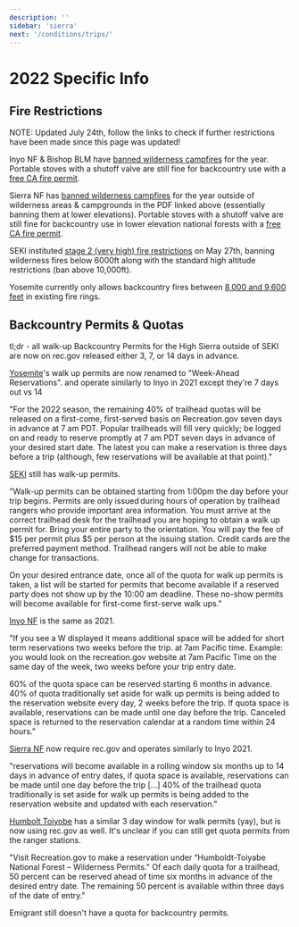 ```yaml
---
description: ''
sidebar: 'sierra'
next: '/conditions/trips/'
---
```


# 2022 Specific Info

## Fire Restrictions

NOTE: Updated July 24th, follow the links to check if further restrictions have been made since this page was updated!

Inyo NF & Bishop BLM have [banned wilderness campfires](https://www.fs.usda.gov/Internet/FSE_DOCUMENTS/fseprd1031603.pdf) for the year. Portable stoves with a shutoff valve are still fine for backcountry use with a [free CA fire permit](https://www.readyforwildfire.org/permits/campfire-permit/?fbclid=IwAR1W_m_PCR4xdaF6MHH2OAXWh_sFEVHXUl9NkH8jdmFIUgOaECb7aCuEw6E).

Sierra NF has [banned wilderness campfires](https://www.fs.usda.gov/Internet/FSE_DOCUMENTS/fseprd1042689.pdf) for the year outside of wilderness areas & campgrounds in the PDF linked above (essentially banning them at lower elevations). Portable stoves with a shutoff valve are still fine for backcountry use in lower elevation national forests with a [free CA fire permit](https://www.readyforwildfire.org/permits/campfire-permit/?fbclid=IwAR1W_m_PCR4xdaF6MHH2OAXWh_sFEVHXUl9NkH8jdmFIUgOaECb7aCuEw6E).

SEKI instituted [stage 2 (very high) fire restrictions](https://home.nps.gov/seki/learn/nature/fire-restrictions.htm) on May 27th, banning wilderness fires below 6000ft along with the standard high altitude restrictions (ban above 10,000ft).

Yosemite currently only allows backcountry fires between [8,000 and 9,600 feet](https://www.nps.gov/yose/planyourvisit/firerestrictions.htm) in existing fire rings.


## Backcountry Permits & Quotas

tl;dr - all walk-up Backcountry Permits for the High Sierra outside of SEKI are now on rec.gov released either 3, 7, or 14 days in advance.

[Yosemite](https://www.nps.gov/yose/planyourvisit/wpres.htm)'s walk up permits are now renamed to "Week-Ahead Reservations".  and operate similarly to Inyo in 2021 except they're 7 days out vs 14

"For the 2022 season, the remaining 40% of trailhead quotas will be released on a first-come, first-served basis on Recreation.gov seven days in advance at 7 am PDT. Popular trailheads will fill very quickly; be logged on and ready to reserve promptly at 7 am PDT seven days in advance of your desired start date. The latest you can make a reservation is three days before a trip (although, few reservations will be available at that point)."

[SEKI](https://www.nps.gov/seki/planyourvisit/wilderness_permits.htm) still has walk-up permits.

"Walk-up permits can be obtained starting from 1:00pm the day before your trip begins. Permits are only issued during hours of operation by trailhead rangers who provide important area information. You must arrive at the correct trailhead desk for the trailhead you are hoping to obtain a walk up permit for. Bring your entire party to the orientation. You will pay the fee of $15 per permit plus $5 per person at the issuing station. Credit cards are the preferred payment method. Trailhead rangers will not be able to make change for transactions. 

On your desired entrance date, once all of the quota for walk up permits is taken, a list will be started for permits that become available if a reserved party does not show up by the 10:00 am deadline. These no-show permits will become available for first-come first-serve walk ups."

[Inyo NF](https://www.fs.usda.gov/detail/inyo/passes-permits/recreation/?cid=fsbdev3_003808) is the same as 2021.

"If you see a W displayed it means additional space will be added for short term reservations two weeks before the trip. at 7am Pacific time.  Example: you would look on the recreation.gov website at 7am Pacific Time on the same day of the week, two weeks before your trip entry date.

60% of the quota space can be reserved starting 6 months in advance.
40% of quota traditionally set aside for walk up permits is being added to the reservation website every day, 2 weeks before the trip.
If quota space is available, reservations can be made until one day before the trip.
Canceled space is returned to the reservation calendar at a random time within 24 hours."

[Sierra NF](https://www.fs.usda.gov/detail/sierra/passes-permits/?cid=fsbdev7_018115) now require rec.gov and operates similarly to Inyo 2021.

"reservations will become available in a rolling window six months up to 14 days in advance of entry dates, if quota space is available, reservations can be made until one day before the trip [...] 40% of  the trailhead quota traditionally is set aside for walk up permits is being added to the reservation website and updated with each reservation."

[Humbolt Toiyobe](https://www.fs.usda.gov/detail/htnf/passes-permits/?cid=fseprd673368) has a similar 3 day window for walk permits (yay), but is now using rec.gov as well. It's unclear if you can still get quota permits from the ranger stations.

"Visit Recreation.gov to make a reservation under “Humboldt-Toiyabe National Forest – Wilderness Permits." Of each daily quota for a trailhead, 50 percent can be reserved ahead of time six months in advance of the desired entry date. The remaining 50 percent is available within three days of the date of entry." 

Emigrant still doesn't have a quota for backcountry permits.